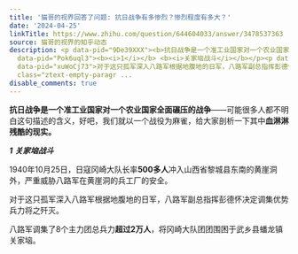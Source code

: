 ```yaml
---
title: '猫哥的视界回答了问题: 抗日战争有多惨烈？惨烈程度有多大？'
date: '2024-04-25'
linkTitle: https://www.zhihu.com/question/644604033/answer/3478537363
source: 猫哥的视界的知乎动态
description: <p data-pid="9De39XXX"><b>抗日战争是一个准工业国家对一个农业国家全面碾压的战争</b>——可能很多人都不明白这句描述的含义，好吧，我们就以一个战役为麻雀，给大家剖析一下其中<b>血淋淋残酷的现实。</b></p><p
  data-pid="Pok6uql3"><b><i>1</i></b> <b><i>关家垴战斗</i></b></p><p data-pid="x9gc4Xx_">1940年10月25日，日寇冈崎大队长率<b>500多人</b>冲入山西省黎城县东南的黄崖洞外，严重威胁八路军在黄崖洞的兵工厂的安全。</p><p
  data-pid="xuWoCj73">对于这只孤军深入八路军根据地腹地的日军，八路军副总指挥彭德怀决定调集优势兵力将之歼灭。</p><p data-pid="IKmakSjK">八路军调集了8个主力团总兵力<b>超过2万人</b>，将冈崎大队团团围困于武乡县蟠龙镇关家垴。</p><p
  class="ztext-empty-paragr ...
disable_comments: true
---
```

<p data-pid="9De39XXX"><b>抗日战争是一个准工业国家对一个农业国家全面碾压的战争</b>——可能很多人都不明白这句描述的含义，好吧，我们就以一个战役为麻雀，给大家剖析一下其中<b>血淋淋残酷的现实。</b></p><p data-pid="Pok6uql3"><b><i>1</i></b> <b><i>关家垴战斗</i></b></p><p data-pid="x9gc4Xx_">1940年10月25日，日寇冈崎大队长率<b>500多人</b>冲入山西省黎城县东南的黄崖洞外，严重威胁八路军在黄崖洞的兵工厂的安全。</p><p data-pid="xuWoCj73">对于这只孤军深入八路军根据地腹地的日军，八路军副总指挥彭德怀决定调集优势兵力将之歼灭。</p><p data-pid="IKmakSjK">八路军调集了8个主力团总兵力<b>超过2万人</b>，将冈崎大队团团围困于武乡县蟠龙镇关家垴。</p><p class="ztext-empty-paragr ...